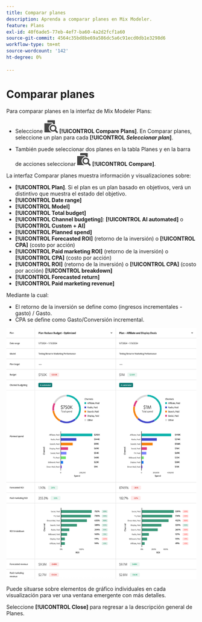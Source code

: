 ```yaml
---
title: Comparar planes
description: Aprenda a comparar planes en Mix Modeler.
feature: Plans
exl-id: 40f6ade5-77eb-4ef7-ba60-4a2d2fcf1a60
source-git-commit: 4564c35bd8be69a586dc5a6c91ecd0db1e3298d6
workflow-type: tm+mt
source-wordcount: '142'
ht-degree: 0%

---
```


# Comparar planes

Para comparar planes en la interfaz de Mix Modeler Plans:

* Seleccione ![Comparar](/help/assets/icons/Compare.svg) **[!UICONTROL Compare Plans]**. En Comparar planes, seleccione un plan para cada **[!UICONTROL _Seleccionar plan_]**.

* También puede seleccionar dos planes en la tabla Planes y en la barra de acciones seleccionar ![Comparar](/help/assets/icons/Compare.svg) **[!UICONTROL Compare]**.

La interfaz Comparar planes muestra información y visualizaciones sobre:

* **[!UICONTROL Plan]**. Si el plan es un plan basado en objetivos, verá un distintivo que muestra el estado del objetivo.
* **[!UICONTROL Date range]**
* **[!UICONTROL Model]**
* **[!UICONTROL Total budget]**
* **[!UICONTROL Channel budgeting]**: **[!UICONTROL AI automated]** o **[!UICONTROL Custom + AI]**
* **[!UICONTROL Planned spend]**
* **[!UICONTROL Forecasted ROI]** (retorno de la inversión) o **[!UICONTROL CPA]** (costo por acción)
* **[!UICONTROL Paid marketing ROI]** (retorno de la inversión) o **[!UICONTROL CPA]** (costo por acción)
* **[!UICONTROL ROI]** (retorno de la inversión) o **[!UICONTROL CPA]** (costo por acción) **[!UICONTROL breakdown]**
* **[!UICONTROL Forecasted return]**
* **[!UICONTROL Paid marketing revenue]**

Mediante la cual:

* El retorno de la inversión se define como (ingresos incrementales - gasto) / Gasto.
* CPA se define como Gasto/Conversión incremental.


![Comparar planes](/help/assets/compare-plans.png)

Puede situarse sobre elementos de gráfico individuales en cada visualización para ver una ventana emergente con más detalles.

Seleccione **[!UICONTROL Close]** para regresar a la descripción general de Planes.
